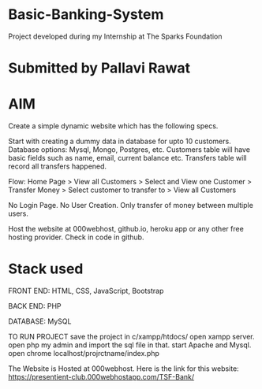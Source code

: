 # Basic-Banking-System

Project developed during my Internship at The Sparks Foundation

# Submitted by Pallavi Rawat 

# AIM 
Create a simple dynamic website which has the following specs.

Start with creating a dummy data in database for upto 10 customers. Database options: Mysql, Mongo, Postgres, etc. Customers table will have basic fields such as name, email, current balance etc. Transfers table will record all transfers happened.

Flow: Home Page > View all Customers > Select and View one Customer > Transfer Money > Select customer to transfer to > View all Customers

No Login Page. No User Creation. Only transfer of money between multiple users.

Host the website at 000webhost, github.io, heroku app or any other free hosting provider. Check in code in github.

# Stack used
FRONT END: HTML, CSS, JavaScript, Bootstrap

BACK END: PHP

DATABASE: MySQL

TO RUN PROJECT save the project in c/xampp/htdocs/ open xampp server. open php my admin and import the sql file in that. start Apache and Mysql. open chrome localhost/projrctname/index.php

The Website is Hosted at 000webhost.
Here is the link for this website: https://presentient-club.000webhostapp.com/TSF-Bank/

